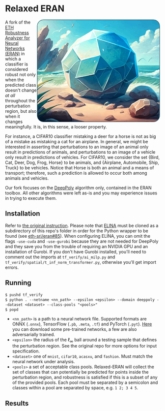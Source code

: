 # Relaxed ERAN

<img align="right" width="400px" height="auto" src="banner.png">

A fork of the [ETH Robustness Analyzer for Neural Networks (ERAN)](https://github.com/eth-sri/eran) in which a classifier is considered robust not only when the predicted class doesn't change _at all_ throughout the perturbation region, but also when it changes meaningfully. It is, in this sense, a looser property.

For instance, a CIFAR10 classifier mistaking a deer for a horse is not as big of a mistake as mistaking a cat for an airplane. In general, we might be interested in asserting that perturbations to an image of an animal only result in predictions of animals, and perturbations to an image of a vehicle only result in predictions of vehicles. For CIFAR10, we consider the set $\{\text{Bird, Cat, Deer, Dog, Frog, Horse}\}$ to be animals, and $\{\text{Airplane, Automobile, Ship, Truck}\}$ to be vehicles. Notice that $\text{Horse}$ is both an animal and a means of transport; therefore, such a prediction is allowed to occur both among animals and vehicles.

Our fork focuses on the [DeepPoly](https://ggndpsngh.github.io/files/DeepPoly.pdf) algorithm only, contained in the ERAN toolbox. All other algorithms were left as-is and you may experience issues in trying to execute them.

## Installation

Refer to [the original instruction](https://github.com/eth-sri/eran#installation). Please note that [ELINA](https://github.com/eth-sri/ELINA) must be cloned as a subdirectory of this repo's folder in order for the Python wrapper to be found (see [eth-sri/eran#85](https://github.com/eth-sri/eran/issues/85)). When configuring ELINA, you can omit the flags `-use-cuda` and `-use-gurobi` because they are not needed for DeepPoly and they save you from the trouble of requiring an NVIDIA GPU and an installation of Gurobi. If you don't have Gurobi installed, you'll need to comment out the imports at `tf_verify/ai_milp.py` and `tf_verify/spatial/t_inf_norm_transformer.py`, otherwise you'll get import errors.

## Running

```shell
$ pushd tf_verify
$ python . --netname <nn_path> --epsilon <epsilon> --domain deeppoly --dataset <dataset> --class-pools "<pools>"
$ popd
```

- `<nn_path>` is a path to a neural network file. Supported formats are ONNX (`.onnx`), TensorFlow (`.pb`, `.meta`, `.tf`) and PyTorch (`.pyt`). [Here](https://github.com/eth-sri/eran#neural-networks-and-datasets) you can download some pre-trained networks, a few are also adversarially trained.
- `<epsilon>` the radius of the $\ell_\infty$ ball around a testing sample that defines the perturbation region. See the original repo for more options for input specification.
- `<dataset>` one of `mnist`, `cifar10`, `acasxu`, and `fashion`. Must match the neural network under analysis.
- `<pools>` a set of acceptable class pools. Relaxed-ERAN will collect the set of classes that can potentially be predicted for points inside the perturbation region, and robustness is satisfied if this is a subset of any of the provided pools. Each pool must be separated by a semicolon and classes within a pool are separated by space, e.g. `1 2; 3 4 5`.

## Results

